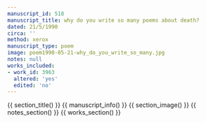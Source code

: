 ```yaml
---
manuscript_id: 518
manuscript_title: why do you write so many poems about death?
dated: 21/5/1990
circa: ''
method: xerox
manuscript_type: poem
image: poem1990-05-21-why_do_you_write_so_many.jpg
notes: null
works_included:
- work_id: 3963
  altered: 'yes'
  edited: 'no'
---
```


{{ section_title() }}
{{ manuscript_info() }}
{{ section_image() }}
{{ notes_section() }}
{{ works_section() }}
